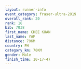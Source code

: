 ```yaml
---
layout: runner-info 
event_category: fraser-ultra-2019 
overall_rank: 20
rank: 18
bib: 7038
first_name: CHEE KUAN
last_name: YAP
distance: 70KM
country: PH
category_km: 70KM
gender: Male
finish_time: 10-17-47
---
```

